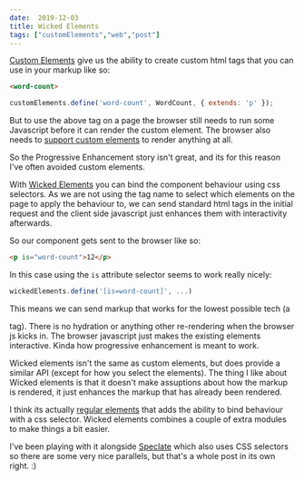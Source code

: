 ```yaml
---
date:  2019-12-03 
title: Wicked Elements
tags: ["customElements","web","post"]
---
```


[Custom Elements](https://developer.mozilla.org/en-US/docs/Web/Web_Components/Using_custom_elements) give us the ability to create custom html tags that you can use in your markup like so:  

```html
<word-count> 
```


```js
customElements.define('word-count', WordCount, { extends: 'p' });
```


But to use the above tag on a page the browser still needs to run some Javascript before it can render the custom element. The browser also needs to [support custom elements](https://caniuse.com/#feat=custom-elementsv1) to render anything at all.

 So the Progressive Enhancement story isn't great, and its for this reason I've often avoided custom elements.


With [Wicked Elements](https://github.com/WebReflection/wicked-elements) you can bind the component behaviour using css selectors. As we are not using the tag name to select which elements on the page to apply the behaviour to, we can send standard html tags in the initial request and the client side javascript just enhances them with interactivity afterwards.

So our component gets sent to the browser like so: 

```html
<p is="word-count">12</p> 
```
In this case using the `is` attribute selector seems to work really nicely: 

```js
wickedElements.define('[is=word-count]', ...)
```

This means we can send markup that works for the lowest possible tech (a <code><p></code> tag). There is no hydration or anything other re-rendering when the browser js kicks in.  The browser javascript just makes the existing elements interactive. Kinda how progressive enhancement is meant to work.

Wicked elements isn't the same as custom elements, but does provide a similar API (except for how you select the elements). The thing I like about Wicked elements is that it doesn't make assuptions about how the markup is rendered, it just enhances the markup that has already been rendered. 

I think its actually [regular elements](https://github.com/WebReflection/regular-elements) that adds the ability to bind behaviour with a css selector. Wicked elements combines a couple of extra modules to make things a bit easier.


I've been playing with it alongside [Speclate](https://www.npmjs.com/package/speclate) which also uses CSS selectors so there are some very nice parallels, but that's a whole post in its own right. :)  

        
